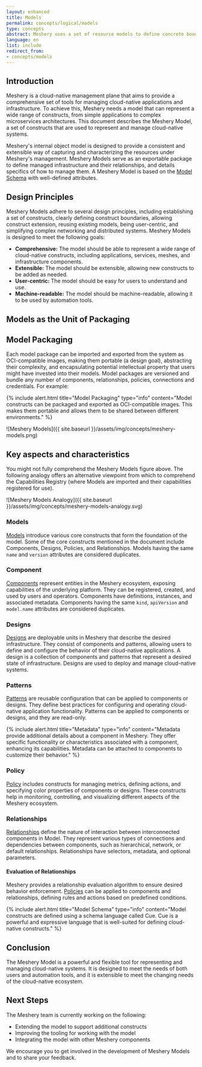 ```yaml
---
layout: enhanced
title: Models
permalink: concepts/logical/models
type: concepts
abstract: Meshery uses a set of resource models to define concrete boundaries to ensure extensible and sustainable management.
language: en
list: include
redirect_from:
- concepts/models
---
```


## Introduction

Meshery is a cloud-native management plane that aims to provide a comprehensive set of tools for managing cloud-native applications and infrastructure. To achieve this, Meshery needs a model that can represent a wide range of constructs, from simple applications to complex microservices architectures. This document describes the Meshery Model, a set of constructs that are used to represent and manage cloud-native systems.

Meshery's internal object model is designed to provide a consistent and extensible way of capturing and characterizing the resources under Meshery's management. Meshery Models serve as an exportable package to define managed infrastructure and their relationships, and details specifics of how to manage them. A Meshery Model is based on the [Model Schema](https://github.com/meshery/schemas/blob/master/openapi/schemas/meshmodels.yml) with well-defined attributes. 

## Design Principles

Meshery Models adhere to several design principles, including establishing a set of constructs, clearly defining construct boundaries, allowing construct extension, reusing existing models, being user-centric, and simplifying complex networking and distributed systems. Meshery Models is designed to meet the following goals:

* **Comprehensive:** The model should be able to represent a wide range of cloud-native constructs, including applications, services, meshes, and infrastructure components.
* **Extensible:** The model should be extensible, allowing new constructs to be added as needed.
* **User-centric:** The model should be easy for users to understand and use.
* **Machine-readable:** The model should be machine-readable, allowing it to be used by automation tools.

## Models as the Unit of Packaging

## Model Packaging

Each model package can be imported and exported from the system as OCI-compatible images, making them portable (a design goal), abstracting their complexity, and encapsulating potential intellectual property that users might have invested into their models. Model packages are versioned and bundle any number of components, relationships, policies, connections and credentials. For example:

{% include alert.html title="Model Packaging" type="info" content="Model constructs can be packaged and exported as OCI-compatible images. This makes them portable and allows them to be shared between different environments." %}

![Meshery Models]({{ site.baseurl }}/assets/img/concepts/meshery-models.png)

## Key aspects and characteristics

You might not fully comprehend the Meshery Models figure above. The following analogy offers an alternative viewpoint from which to comprehend the Capabilities Registry (where Models are imported and their capabilities registered for use).  

![Meshery Models Analogy]({{ site.baseurl }}/assets/img/concepts/meshery-models-analogy.svg)

### Models

[Models](https://github.com/meshery/meshery/tree/master/server/meshmodel) introduce various core constructs that form the foundation of the model. Some of the core constructs mentioned in the document include Components, Designs, Policies, and Relationships. Models having the same `name` and `version` attributes are considered duplicates.

### Component

[Components](components) represent entities in the Meshery ecosystem, exposing capabilities of the underlying platform. They can be registered, created, and used by users and operators. Components have definitions, instances, and associated metadata. Components having the same `kind`, `apiVersion` and `model.name` attributes are considered duplicates.

### Designs

[Designs](designs) are deployable units in Meshery that describe the desired infrastructure. They consist of components and patterns, allowing users to define and configure the behavior of their cloud-native applications. A design is a collection of components and patterns that represent a desired state of infrastructure. Designs are used to deploy and manage cloud-native systems.

### Patterns

[Patterns](patterns) are reusable configuration that can be applied to components or designs. They define best practices for configuring and operating cloud-native application functionality. Patterns can be applied to components or designs, and they are read-only.

{% include alert.html title="Metadata" type="info" content="Metadata provide additional details about a component in Meshery. They offer specific functionality or characteristics associated with a component, enhancing its capabilities. Metadata can be attached to components to customize their behavior." %}

### Policy

[Policy](policies) includes constructs for managing metrics, defining actions, and specifying color properties of components or designs. These constructs help in monitoring, controlling, and visualizing different aspects of the Meshery ecosystem. 

### Relationships

[Relationships](relationships) define the nature of interaction between interconnected components in Model. They represent various types of connections and dependencies between components, such as hierarchical, network, or default relationships. Relationships have selectors, metadata, and optional parameters. 

#### Evaluation of Relationships

Meshery provides a relationship evaluation algorithm to ensure desired behavior enforcement. [Policies](policies) can be applied to components and relationships, defining rules and actions based on predefined conditions.

{% include alert.html title="Model Schema" type="info" content="Model constructs are defined using a schema language called Cue. Cue is a powerful and expressive language that is well-suited for defining cloud-native constructs." %}

## Conclusion

The Meshery Model is a powerful and flexible tool for representing and managing cloud-native systems. It is designed to meet the needs of both users and automation tools, and it is extensible to meet the changing needs of the cloud-native ecosystem.

## Next Steps

The Meshery team is currently working on the following:

* Extending the model to support additional constructs
* Improving the tooling for working with the model
* Integrating the model with other Meshery components

We encourage you to get involved in the development of Meshery Models and to share your feedback.
